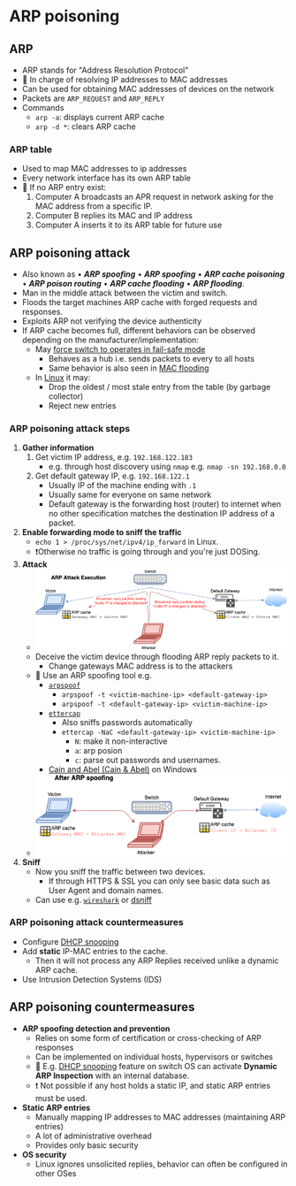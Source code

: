 # ARP poisoning

## ARP

- ARP stands for "Address Resolution Protocol"
- 📝 In charge of resolving IP addresses to MAC addresses
- Can be used for obtaining MAC addresses of devices on the network
- Packets are `ARP_REQUEST` and `ARP_REPLY`
- Commands
  - `arp -a`: displays current ARP cache
  - `arp -d *`: clears ARP cache

### ARP table

- Used to map MAC addresses to ip addresses
- Every network interface has its own ARP table
- 📝 If no ARP entry exist:
  1. Computer A broadcasts an APR request in network asking for the MAC address from a specific IP.
  2. Computer B replies its MAC and IP address
  3. Computer A inserts it to its ARP table for future use

## ARP poisoning attack

- Also known as • ***ARP spoofing*** • ***ARP spoofing*** • ***ARP cache poisoning*** • ***ARP poison routing*** • ***ARP cache flooding*** • ***ARP flooding***.
- Man in the middle attack between the victim and switch.
- Floods the target machines ARP cache with forged requests and responses.
- Exploits ARP not verifying the device authenticity
- If ARP cache becomes full, different behaviors can be observed depending on the manufacturer/implementation:
  - May [force switch to operates in fail-safe mode](https://www.trendmicro.com/vinfo/se/threat-encyclopedia/archive/security-advisories/arp%20flooding%20attack)
    - Behaves as a hub i.e. sends packets to every to all hosts
    - Same behavior is also seen in [MAC flooding](./sniffing-attacks-overview.md#mac-flooding-attack)
  - In [Linux](https://git.kernel.org/pub/scm/linux/kernel/git/torvalds/linux.git/tree/net/core/neighbour.c#n388) it may:
    - Drop the oldest / most stale entry from the table (by garbage collector)
    - Reject new entries

### ARP poisoning attack steps

1. **Gather information**
   1. Get victim IP address, e.g. `192.168.122.183`
      - e.g. through host discovery using `nmap` e.g. `nmap -sn 192.168.0.0`
   2. Get default gateway IP, e.g. `192.168.122.1`
      - Usually IP of the machine ending with `.1`
      - Usually same for everyone on same network
      - Default gateway is the forwarding host (router) to internet when no other specification matches the destination IP address of a packet.
2. **Enable forwarding mode to sniff the traffic**
   - `echo 1 > /proc/sys/net/ipv4/ip_forward` in Linux.
   - ❗Otherwise no traffic is going through and you're just DOSing.
3. **Attack**
   - ![ARP spoofing attack](./img/arp-spoofing-during.png)
   - Deceive the victim device through flooding ARP reply packets to it.
     - Change gateways MAC address is to the attackers
   - 📝 Use an ARP spoofing tool e.g.
     - [`arpspoof`](https://linux.die.net/man/8/arpspoof)
       - `arpspoof -t <victim-machine-ip> <default-gateway-ip>`
       - `arpspoof -t <default-gateway-ip> <victim-machine-ip>`
     - [`ettercap`](https://www.ettercap-project.org/)
       - Also sniffs passwords automatically
       - `ettercap -NaC <default-gateway-ip> <victim-machine-ip>`
         - `N`: make it non-interactive
         - `a`: arp posion
         - `c`: parse out passwords and usernames.
     - [Cain and Abel (Cain & Abel)](./sniffing-tools.md#cain-and-abel) on Windows
   - ![After ARP spoofing attack](./img/arp-spoofing-after.png)
4. **Sniff**
   - Now you sniff the traffic between two devices.
     - If through HTTPS & SSL you can only see basic data such as User Agent and domain names.
   - Can use e.g. [`wireshark`](https://www.wireshark.org/) or [dsniff](https://www.monkey.org/~dugsong/dsniff/)

### ARP poisoning attack countermeasures

- Configure [DHCP snooping](./sniffing-attacks-overview.md#dhcp-snooping)
- Add **static** IP-MAC entries to the cache.
  - Then it will not process any ARP Replies received unlike a dynamic ARP cache.
- Use Intrusion Detection Systems (IDS)

## ARP poisoning countermeasures

- **ARP spoofing detection and prevention**
  - Relies on some form of certification or cross-checking of ARP responses
  - Can be implemented on individual hosts, hypervisors or switches
  - 📝 E.g. [DHCP snooping](./sniffing-attacks-overview.md#dhcp-snooping) feature on switch OS can activate **Dynamic ARP Inspection** with an internal database.
  - ❗ Not possible if any host holds a static IP, and static ARP entries must be used.
- **Static ARP entries**
  - Manually mapping IP addresses to MAC addresses (maintaining ARP entries)
  - A lot of administrative overhead
  - Provides only basic security
- **OS security**
  - Linux ignores unsolicited replies, behavior can often be configured in other OSes
